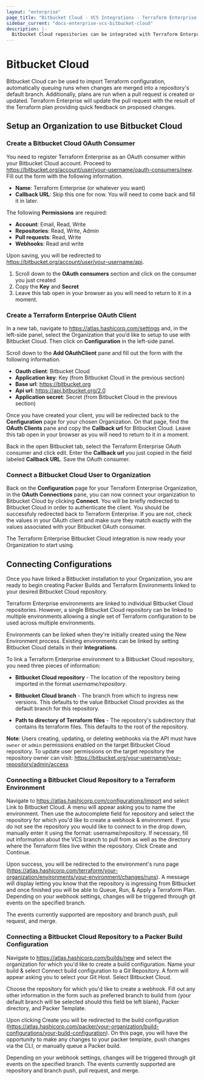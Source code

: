```yaml
---
layout: "enterprise"
page_title: "Bitbucket Cloud - VCS Integrations - Terraform Enterprise (legacy)"
sidebar_current: "docs-enterprise-vcs-bitbucket-cloud"
description: |-
  Bitbucket Cloud repositories can be integrated with Terraform Enterprise by using push command.
---
```

# Bitbucket Cloud

Bitbucket Cloud can be used to import Terraform configuration, automatically
queuing runs when changes are merged into a repository's default branch.
Additionally, plans are run when a pull request is created or updated. Terraform
Enterprise will update the pull request with the result of the Terraform plan
providing quick feedback on proposed changes.

## Setup an Organization to use Bitbucket Cloud

### Create a Bitbucket Cloud OAuth Consumer

You need to register Terraform Enterprise as an OAuth consumer within your Bitbucket Cloud account. Proceed to https://bitbucket.org/account/user/your-username/oauth-consumers/new. Fill out the form with the following information.

- **Name**: Terraform Enterprise (or whatever you want)
- **Callback URL**: Skip this one for now. You will need to come back and fill it in later.

The following **Permissions** are required:

- **Account**: Email, Read, Write
- **Repositories**: Read, Write, Admin
- **Pull requests**: Read, Write
- **Webhooks**: Read and write

Upon saving, you will be redirected to https://bitbucket.org/account/user/your-username/api. 

1. Scroll down to the **OAuth consumers** section and click on the consumer you just created
2. Copy the **Key** and **Secret**
3. Leave this tab open in your browser as you will need to return to it in a moment.

### Create a Terraform Enterprise OAuth Client

In a new tab, navigate to https://atlas.hashicorp.com/settings and, in the left-side panel, select the Organization that you’d like to setup to use with Bitbucket Cloud. Then click on **Configuration** in the left-side panel.

Scroll down to the **Add OAuthClient** pane and fill out the form with the following information.

- **Oauth client**: Bitbucket Cloud
- **Application key**: Key (from Bitbucket Cloud in the previous section)
- **Base url**: https://bitbucket.org
- **Api url**: https://api.bitbucket.org/2.0
- **Application secret**: Secret (from Bitbucket Cloud in the previous section)

Once you have created your client, you will be redirected back to the **Configuration** page for your chosen Organization. On that page, find the **OAuth Clients** pane and copy the **Callback url** for Bitbucket Cloud. Leave this tab open in your browser as you will need to return to it in a moment.

Back in the open Bitbucket tab, select the Terraform Enterprise OAuth consumer and click edit. Enter the **Callback url** you just copied in the field labeled **Callback URL**. Save the OAuth consumer.

### Connect a Bitbucket Cloud User to Organization

Back on the **Configuration** page for your Terraform Enterprise Organization, in the **OAuth Connections** pane, you can now connect your organization to Bitbucket Cloud by clicking **Connect**. You will be briefly redirected to Bitbucket Cloud in order to authenticate the client. You should be successfuly redirected back to Terraform Enterprise. If you are not, check the values in your OAuth client and make sure they match exactly with the values associated with your Bitbucket OAuth consumer.

The Terraform Enterprise Bitbucket Cloud integration is now ready your Organization to start using.

## Connecting Configurations

Once you have linked a Bitbucket installation to your Organization,
you are ready to begin creating Packer Builds and Terraform Environments linked
to your desired Bitbucket Cloud repository.

Terraform Enterprise environments are linked to individual Bitbucket Cloud repositories.
However, a single Bitbucket Cloud repository can be linked to multiple environments
allowing a single set of Terraform configuration to be used across multiple
environments.

Environments can be linked when they're initially created using the New
Environment process. Existing environments can be linked by setting Bitbucket Cloud
details in their **Integrations**.

To link a Terraform Enterprise environment to a Bitbucket Cloud repository, you need
three pieces of information:

- **Bitbucket Cloud repository** - The location of the repository being imported in the
format _username/repository_.

- **Bitbucket Cloud branch** - The branch from which to ingress new versions. This
defaults to the value Bitbucket Cloud provides as the default branch for this repository.

- **Path to directory of Terraform files** - The repository's subdirectory that
contains its terraform files. This defaults to the root of the repository.

**Note**: Users creating, updating, or deleting webhooks via the API must have `owner` or `admin` permissions enabled on the target Bitbucket Cloud repository. To update user permissions on the target repository the repository owner can visit: https://bitbucket.org/your-username/your-repository/admin/access

### Connecting a Bitbucket Cloud Repository to a Terraform Environment

Navigate to https://atlas.hashicorp.com/configurations/import and select Link to Bitbucket Cloud. A menu will appear asking you to name the environment. Then use the autocomplete field for repository and select the repository for which you'd like to create a webhook & environment. If you do not see the repository you would like to connect to in the drop down, manually enter it using the format: username/repository. If necessary, fill out information about the VCS branch to pull from as well as the directory where the Terraform files live within the repository. Click Create and Continue.

Upon success, you will be redirected to the environment's runs page (https://atlas.hashicorp.com/terraform/your-organization/environments/your-environment/changes/runs). A message will display letting you know that the repository is ingressing from Bitbucket and once finished you will be able to Queue, Run, & Apply a Terraform Plan. Depending on your webhook settings, changes will be triggered through git events on the specified branch.

The events currently supported are repository and branch push, pull request, and merge.

### Connecting a Bitbucket Cloud Repository to a Packer Build Configuration

Navigate to https://atlas.hashicorp.com/builds/new and select the organization for which you'd like to create a build configuration. Name your build & select Connect build configuration to a Git Repository. A form will appear asking you to select your Git Host. Select Bitbucket Cloud.

Choose the repository for which you'd like to create a webhook. Fill out any other information in the form such as preferred branch to build from (your default branch will be selected should this field be left blank), Packer directory, and Packer Template.

Upon clicking Create you will be redirected to the build configuration (https://atlas.hashicorp.com/packer/your-organization/build-configurations/your-build-configuration). On this page, you will have the opportunity to make any changes to your packer template, push changes via the CLI, or manually queue a Packer build.

Depending on your webhook settings, changes will be triggered through git events on the specified branch. The events currently supported are repository and branch push, pull request, and merge.
